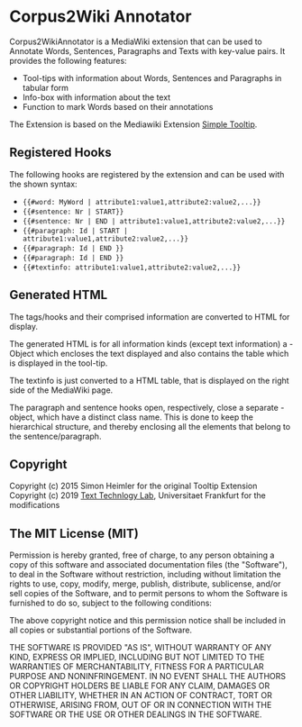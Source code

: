 # Corpus2Wiki Annotator

Corpus2WikiAnnotator is a MediaWiki extension that can be used to Annotate Words, Sentences, Paragraphs and Texts with key-value pairs. It provides the following features:

- Tool-tips with information about Words, Sentences and Paragraphs in tabular form
- Info-box with information about the text
- Function to mark Words based on their annotations

The Extension is based on the Mediawiki Extension [Simple Tooltip](https://www.mediawiki.org/wiki/Extension:SimpleTooltip).


## Registered Hooks

The following hooks are registered by the extension and can be used with the shown syntax:

- `{{#word: MyWord | attribute1:value1,attribute2:value2,...}}`
- `{{#sentence: Nr | START}}`
- `{{#sentence: Nr | END | attribute1:value1,attribute2:value2,...}}`
- `{{#paragraph: Id | START | attribute1:value1,attribute2:value2,...}}`
- `{{#paragraph: Id | END }}`
- `{{#paragraph: Id | END }}`
- `{{#textinfo: attribute1:value1,attribute2:value2,...}}`

## Generated HTML
The tags/hooks and their comprised information are converted to HTML for display.

The generated HTML is for all information kinds (except text information) a <span>-Object which encloses the text displayed and also contains the table which is displayed in the tool-tip.

The textinfo is just converted to a HTML table, that is displayed on the right side of the MediaWiki page.

The paragraph and sentence hooks open, respectively, close a separate <span>-object, which have a distinct class name. This is done to keep the hierarchical structure, and thereby enclosing all the elements that belong to the sentence/paragraph.

## Copyright

Copyright (c) 2015 Simon Heimler for the original Tooltip Extension
Copyright (c) 2019 [Text Technlogy Lab](https://www.texttechnologylab.org/"), Universitaet Frankfurt for the modifications

## The MIT License (MIT)

Permission is hereby granted, free of charge, to any person obtaining a copy of this software and associated documentation files (the "Software"), to deal in the Software without restriction, including without limitation the rights to use, copy, modify, merge, publish, distribute, sublicense, and/or sell copies of the Software, and to permit persons to whom the Software is furnished to do so, subject to the following conditions:

The above copyright notice and this permission notice shall be included in all copies or substantial portions of the Software.

THE SOFTWARE IS PROVIDED "AS IS", WITHOUT WARRANTY OF ANY KIND, EXPRESS OR IMPLIED, INCLUDING BUT NOT LIMITED TO THE WARRANTIES OF MERCHANTABILITY, FITNESS FOR A PARTICULAR PURPOSE AND NONINFRINGEMENT. IN NO EVENT SHALL THE AUTHORS OR COPYRIGHT HOLDERS BE LIABLE FOR ANY CLAIM, DAMAGES OR OTHER LIABILITY, WHETHER IN AN ACTION OF CONTRACT, TORT OR OTHERWISE, ARISING FROM, OUT OF OR IN CONNECTION WITH THE SOFTWARE OR THE USE OR OTHER DEALINGS IN THE SOFTWARE.
